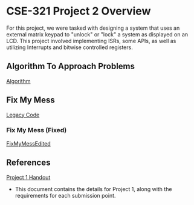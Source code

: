 # CSE-321 Project 2 Overview
For this project, we were tasked with designing a system that uses an external matrix keypad to "unlock" or "lock" a system as displayed on an LCD. This project involved implementing ISRs, some APIs, as well as utilizing Interrupts and bitwise controlled registers. 

## Algorithm To Approach Problems
[Algorithm](https://github.com/Brian-Leavell/CSE321-Course-Progress/blob/main/Project1/321%20Algorithm%20(1).pdf)

## Fix My Mess
[Legacy Code](https://github.com/Brian-Leavell/CSE321-Course-Progress/blob/main/Project1/legacycode.cpp)

### Fix My Mess (Fixed)
[FixMyMessEdited](https://github.com/Brian-Leavell/CSE321-Course-Progress/blob/main/Project1/fixmymess%20(2).cpp)

## References
[Project 1 Handout](https://github.com/Brian-Leavell/CSE321-Course-Progress/blob/main/Project1/Project1%20Handout.pdf)
* This document contains the details for Project 1, along with the requirements for each submission point.
